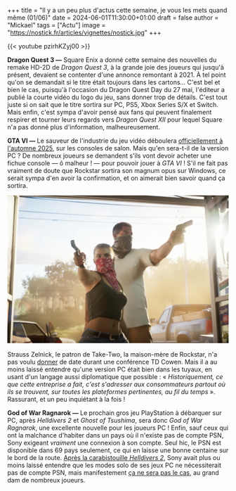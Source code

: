 +++
title = "Il y a un peu plus d'actus cette semaine, je vous les mets quand même (01/06)"
date = 2024-06-01T11:30:00+01:00
draft = false
author = "Mickael"
tags = ["Actu"]
image = "https://nostick.fr/articles/vignettes/nostick.jpg"
+++


{{< youtube pzirhKZyj00 >}} 

**Dragon Quest 3 —** Square Enix a donné cette semaine des nouvelles du remake HD-2D de *Dragon Quest 3*, à la grande joie des joueurs qui jusqu'à présent, devaient se contenter d'une annonce remontant à 2021. À tel point qu'on se demandait si le titre était toujours dans les cartons… C'est bel et bien le cas, puisqu'à l'occasion du Dragon Quest Day du 27 mai, l'éditeur a publié la courte vidéo du logo du jeu, sans donner trop de détails. C'est tout juste si on sait que le titre sortira sur PC, PS5, Xbox Series S/X et Switch. Mais enfin, c'est sympa d'avoir pensé aux fans qui peuvent finalement respirer et tourner leurs regards vers *Dragon Quest XII* pour lequel Square n'a pas donné plus d'information, malheureusement.

**GTA VI —** Le sauveur de l'industrie du jeu vidéo déboulera [officiellement à l'automne 2025](https://nostick.fr/articles/2024/mai/1605-gta-vi-cest-pour-lautomne-2025/), sur les consoles de salon. Mais qu'en sera-t-il de la version PC ? De nombreux joueurs se demandent s'ils vont devoir acheter une fichue console — ô malheur ! — pour pouvoir jouer à *GTA VI* ! S'il ne fait pas vraiment de doute que Rockstar sortira son magnum opus sur Windows, ce serait sympa d'en avoir la confirmation, et on aimerait bien savoir quand ça sortira.

![Image du trailer de GTA VI](gta.jpg)

Strauss Zelnick, le patron de Take-Two, la maison-mère de Rockstar, n'a pas voulu [donner](https://www.videogameschronicle.com/news/take-two-discusses-decision-not-to-announce-grand-theft-auto-6-for-pc/) de date durant une conférence TD Cowen. Mais il a au moins laissé entendre qu'une version PC était bien dans les tuyaux, en usant d'un langage aussi diplomatique que possible : « *Historiquement, ce que cette entreprise a fait, c'est s'adresser aux consommateurs partout où ils se trouvent, sur toutes les plateformes pertinentes, au fil du temps* ». Rassurant, et un peu inquiétant à la fois !

**God of War Ragnarok —** Le prochain gros jeu PlayStation à débarquer sur PC, après *Helldivers 2* et *Ghost of Tsushima*, sera donc *God of War Ragnarok*, une excellente nouvelle pour les joueurs PC ! Enfin, sauf ceux qui ont la malchance d'habiter dans un pays où il n'existe pas de compte PSN, Sony exigeant *vraiment* une connexion à son compte. Seul hic, le PSN est disponible dans 69 pays seulement, ce qui en laisse une bonne centaine sur le bord de la route. [Après la carabistouille *Helldivers 2*](https://nostick.fr/articles/2024/mai/0505-sony-fait-plonger-helldivers-2-en-enfer/), Sony avait plus ou moins laissé entendre que les modes solo de ses jeux PC ne nécessiterait pas de compte PSN, mais manifestement [ça ne sera pas le cas](https://x.com/thexpaw/status/1796433659370848555), au grand dam de nombreux joueurs.